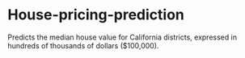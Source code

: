 # House-pricing-prediction
Predicts the median house value for California districts, expressed in hundreds of thousands of dollars ($100,000).
